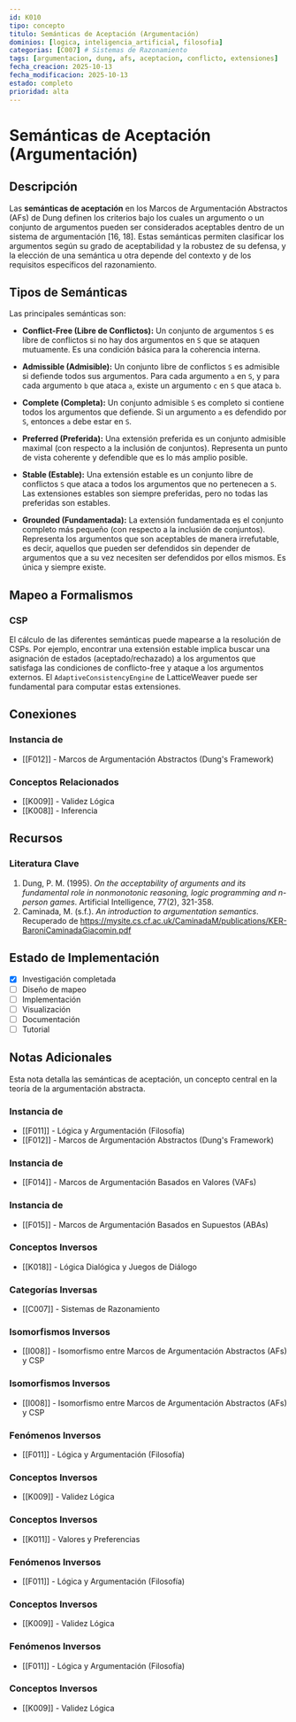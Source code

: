 ```yaml
---
id: K010
tipo: concepto
titulo: Semánticas de Aceptación (Argumentación)
dominios: [logica, inteligencia_artificial, filosofia]
categorias: [C007] # Sistemas de Razonamiento
tags: [argumentacion, dung, afs, aceptacion, conflicto, extensiones]
fecha_creacion: 2025-10-13
fecha_modificacion: 2025-10-13
estado: completo
prioridad: alta
---
```


# Semánticas de Aceptación (Argumentación)

## Descripción

Las **semánticas de aceptación** en los Marcos de Argumentación Abstractos (AFs) de Dung definen los criterios bajo los cuales un argumento o un conjunto de argumentos pueden ser considerados aceptables dentro de un sistema de argumentación [16, 18]. Estas semánticas permiten clasificar los argumentos según su grado de aceptabilidad y la robustez de su defensa, y la elección de una semántica u otra depende del contexto y de los requisitos específicos del razonamiento.

## Tipos de Semánticas

Las principales semánticas son:

-   **Conflict-Free (Libre de Conflictos):** Un conjunto de argumentos `S` es libre de conflictos si no hay dos argumentos en `S` que se ataquen mutuamente. Es una condición básica para la coherencia interna.

-   **Admissible (Admisible):** Un conjunto libre de conflictos `S` es admisible si defiende todos sus argumentos. Para cada argumento `a` en `S`, y para cada argumento `b` que ataca `a`, existe un argumento `c` en `S` que ataca `b`.

-   **Complete (Completa):** Un conjunto admisible `S` es completo si contiene todos los argumentos que defiende. Si un argumento `a` es defendido por `S`, entonces `a` debe estar en `S`.

-   **Preferred (Preferida):** Una extensión preferida es un conjunto admisible maximal (con respecto a la inclusión de conjuntos). Representa un punto de vista coherente y defendible que es lo más amplio posible.

-   **Stable (Estable):** Una extensión estable es un conjunto libre de conflictos `S` que ataca a todos los argumentos que no pertenecen a `S`. Las extensiones estables son siempre preferidas, pero no todas las preferidas son estables.

-   **Grounded (Fundamentada):** La extensión fundamentada es el conjunto completo más pequeño (con respecto a la inclusión de conjuntos). Representa los argumentos que son aceptables de manera irrefutable, es decir, aquellos que pueden ser defendidos sin depender de argumentos que a su vez necesiten ser defendidos por ellos mismos. Es única y siempre existe.

## Mapeo a Formalismos

### CSP

El cálculo de las diferentes semánticas puede mapearse a la resolución de CSPs. Por ejemplo, encontrar una extensión estable implica buscar una asignación de estados (aceptado/rechazado) a los argumentos que satisfaga las condiciones de conflicto-free y ataque a los argumentos externos. El `AdaptiveConsistencyEngine` de LatticeWeaver puede ser fundamental para computar estas extensiones.

## Conexiones

### Instancia de
- [[F012]] - Marcos de Argumentación Abstractos (Dung's Framework)

### Conceptos Relacionados
- [[K009]] - Validez Lógica
- [[K008]] - Inferencia

## Recursos

### Literatura Clave
1.  Dung, P. M. (1995). *On the acceptability of arguments and its fundamental role in nonmonotonic reasoning, logic programming and n-person games*. Artificial Intelligence, 77(2), 321-358.
2.  Caminada, M. (s.f.). *An introduction to argumentation semantics*. Recuperado de https://mysite.cs.cf.ac.uk/CaminadaM/publications/KER-BaroniCaminadaGiacomin.pdf

## Estado de Implementación

- [x] Investigación completada
- [ ] Diseño de mapeo
- [ ] Implementación
- [ ] Visualización
- [ ] Documentación
- [ ] Tutorial

## Notas Adicionales

Esta nota detalla las semánticas de aceptación, un concepto central en la teoría de la argumentación abstracta.


### Instancia de
- [[F011]] - Lógica y Argumentación (Filosofía)
- [[F012]] - Marcos de Argumentación Abstractos (Dung's Framework)



### Instancia de
- [[F014]] - Marcos de Argumentación Basados en Valores (VAFs)



### Instancia de
- [[F015]] - Marcos de Argumentación Basados en Supuestos (ABAs)



### Conceptos Inversos
- [[K018]] - Lógica Dialógica y Juegos de Diálogo



### Categorías Inversas
- [[C007]] - Sistemas de Razonamiento



### Isomorfismos Inversos
- [[I008]] - Isomorfismo entre Marcos de Argumentación Abstractos (AFs) y CSP



### Isomorfismos Inversos
- [[I008]] - Isomorfismo entre Marcos de Argumentación Abstractos (AFs) y CSP



### Fenómenos Inversos
- [[F011]] - Lógica y Argumentación (Filosofía)



### Conceptos Inversos
- [[K009]] - Validez Lógica



### Conceptos Inversos
- [[K011]] - Valores y Preferencias



### Fenómenos Inversos
- [[F011]] - Lógica y Argumentación (Filosofía)



### Conceptos Inversos
- [[K009]] - Validez Lógica



### Fenómenos Inversos
- [[F011]] - Lógica y Argumentación (Filosofía)



### Conceptos Inversos
- [[K009]] - Validez Lógica

